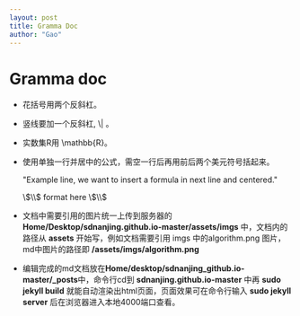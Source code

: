 ```yaml
---
layout: post
title: Gramma Doc
author: "Gao"
---
```


# Gramma doc

+ 花括号用两个反斜杠。
  
+ 竖线要加一个反斜杠, \\| 。

+ 实数集R用 \mathbb{R}。

+ 使用单独一行并居中的公式，需空一行后再用前后两个美元符号括起来。    
  
   "Example line, we want to insert a formula in next line and centered."

   \\$\\$ format here \\$\\$

+ 文档中需要引用的图片统一上传到服务器的 **Home/Desktop/sdnanjing.github.io-master/assets/imgs** 中，文档内的路径从 **assets** 开始写，例如文档需要引用 imgs 中的algorithm.png 图片，md中图片的路径即 **/assets/imgs/algorithm.png**

+ 编辑完成的md文档放在**Home/desktop/sdnanjing_github.io-master/_posts**中，命令行cd到 **sdnanjing.github.io-master** 中再 **sudo jekyll build** 就能自动渲染出html页面，页面效果可在命令行输入 **sudo jekyll server** 后在浏览器进入本地4000端口查看。
